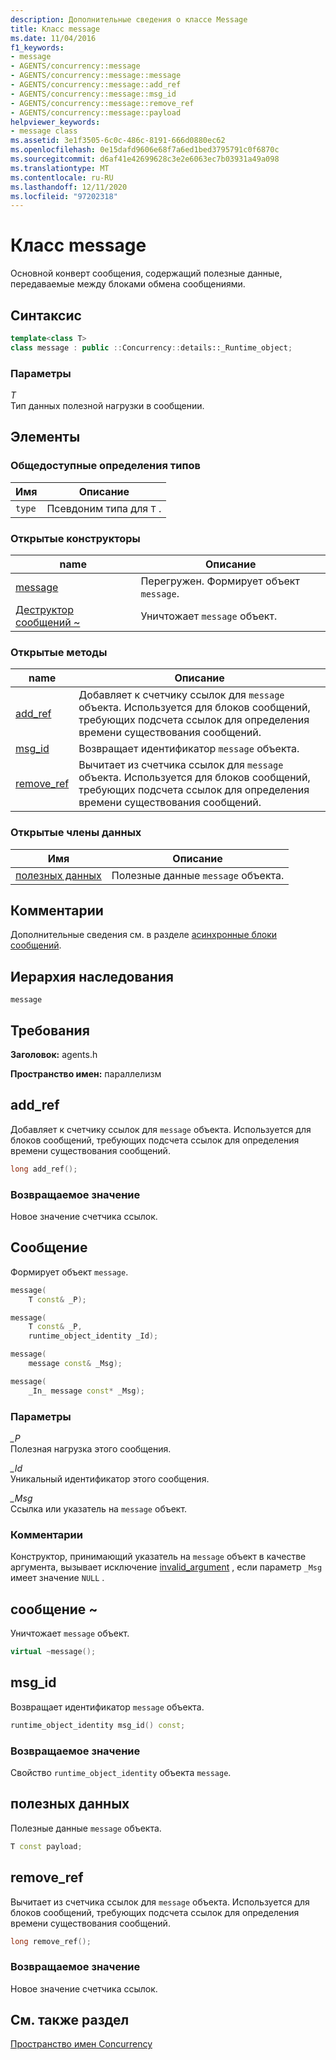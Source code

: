 ```yaml
---
description: Дополнительные сведения о классе Message
title: Класс message
ms.date: 11/04/2016
f1_keywords:
- message
- AGENTS/concurrency::message
- AGENTS/concurrency::message::message
- AGENTS/concurrency::message::add_ref
- AGENTS/concurrency::message::msg_id
- AGENTS/concurrency::message::remove_ref
- AGENTS/concurrency::message::payload
helpviewer_keywords:
- message class
ms.assetid: 3e1f3505-6c0c-486c-8191-666d0880ec62
ms.openlocfilehash: 0e15dafd9606e68f7a6ed1bed3795791c0f6870c
ms.sourcegitcommit: d6af41e42699628c3e2e6063ec7b03931a49a098
ms.translationtype: MT
ms.contentlocale: ru-RU
ms.lasthandoff: 12/11/2020
ms.locfileid: "97202318"
---
```

# <a name="message-class"></a>Класс message

Основной конверт сообщения, содержащий полезные данные, передаваемые между блоками обмена сообщениями.

## <a name="syntax"></a>Синтаксис

```cpp
template<class T>
class message : public ::Concurrency::details::_Runtime_object;
```

### <a name="parameters"></a>Параметры

*T*<br/>
Тип данных полезной нагрузки в сообщении.

## <a name="members"></a>Элементы

### <a name="public-typedefs"></a>Общедоступные определения типов

|Имя|Описание|
|----------|-----------------|
|`type`|Псевдоним типа для `T` .|

### <a name="public-constructors"></a>Открытые конструкторы

|name|Описание|
|----------|-----------------|
|[message](#ctor)|Перегружен. Формирует объект `message`.|
|[Деструктор сообщений ~](#dtor)|Уничтожает `message` объект.|

### <a name="public-methods"></a>Открытые методы

|name|Описание|
|----------|-----------------|
|[add_ref](#add_ref)|Добавляет к счетчику ссылок для `message` объекта. Используется для блоков сообщений, требующих подсчета ссылок для определения времени существования сообщений.|
|[msg_id](#msg_id)|Возвращает идентификатор `message` объекта.|
|[remove_ref](#remove_ref)|Вычитает из счетчика ссылок для `message` объекта. Используется для блоков сообщений, требующих подсчета ссылок для определения времени существования сообщений.|

### <a name="public-data-members"></a>Открытые члены данных

|Имя|Описание|
|----------|-----------------|
|[полезных данных](#payload)|Полезные данные `message` объекта.|

## <a name="remarks"></a>Комментарии

Дополнительные сведения см. в разделе [асинхронные блоки сообщений](../../../parallel/concrt/asynchronous-message-blocks.md).

## <a name="inheritance-hierarchy"></a>Иерархия наследования

`message`

## <a name="requirements"></a>Требования

**Заголовок:** agents.h

**Пространство имен:** параллелизм

## <a name="add_ref"></a><a name="add_ref"></a> add_ref

Добавляет к счетчику ссылок для `message` объекта. Используется для блоков сообщений, требующих подсчета ссылок для определения времени существования сообщений.

```cpp
long add_ref();
```

### <a name="return-value"></a>Возвращаемое значение

Новое значение счетчика ссылок.

## <a name="message"></a><a name="ctor"></a> Сообщение

Формирует объект `message`.

```cpp
message(
    T const& _P);

message(
    T const& _P,
    runtime_object_identity _Id);

message(
    message const& _Msg);

message(
    _In_ message const* _Msg);
```

### <a name="parameters"></a>Параметры

*_P*<br/>
Полезная нагрузка этого сообщения.

*_Id*<br/>
Уникальный идентификатор этого сообщения.

*_Msg*<br/>
Ссылка или указатель на `message` объект.

### <a name="remarks"></a>Комментарии

Конструктор, принимающий указатель на `message` объект в качестве аргумента, вызывает исключение [invalid_argument](../../../standard-library/invalid-argument-class.md) , если параметр `_Msg` имеет значение `NULL` .

## <a name="message"></a><a name="dtor"></a> сообщение ~

Уничтожает `message` объект.

```cpp
virtual ~message();
```

## <a name="msg_id"></a><a name="msg_id"></a> msg_id

Возвращает идентификатор `message` объекта.

```cpp
runtime_object_identity msg_id() const;
```

### <a name="return-value"></a>Возвращаемое значение

Свойство `runtime_object_identity` объекта `message`.

## <a name="payload"></a><a name="payload"></a> полезных данных

Полезные данные `message` объекта.

```cpp
T const payload;
```

## <a name="remove_ref"></a><a name="remove_ref"></a> remove_ref

Вычитает из счетчика ссылок для `message` объекта. Используется для блоков сообщений, требующих подсчета ссылок для определения времени существования сообщений.

```cpp
long remove_ref();
```

### <a name="return-value"></a>Возвращаемое значение

Новое значение счетчика ссылок.

## <a name="see-also"></a>См. также раздел

[Пространство имен Concurrency](concurrency-namespace.md)

